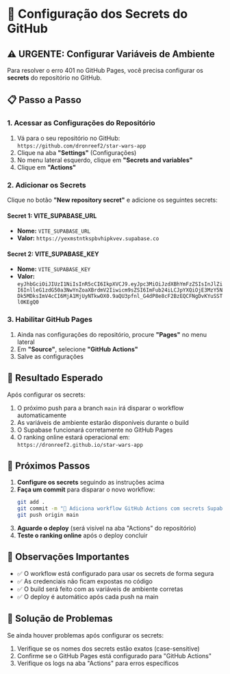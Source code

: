 # 🔧 Configuração dos Secrets do GitHub

## ⚠️ URGENTE: Configurar Variáveis de Ambiente

Para resolver o erro 401 no GitHub Pages, você precisa configurar os **secrets** do repositório no GitHub.

## 📋 Passo a Passo

### 1. Acessar as Configurações do Repositório
1. Vá para o seu repositório no GitHub: `https://github.com/dronreef2/star-wars-app`
2. Clique na aba **"Settings"** (Configurações)
3. No menu lateral esquerdo, clique em **"Secrets and variables"**
4. Clique em **"Actions"**

### 2. Adicionar os Secrets
Clique no botão **"New repository secret"** e adicione os seguintes secrets:

#### Secret 1: VITE_SUPABASE_URL
- **Nome:** `VITE_SUPABASE_URL`
- **Valor:** `https://yexmstntkspbvhipkvev.supabase.co`

#### Secret 2: VITE_SUPABASE_KEY
- **Nome:** `VITE_SUPABASE_KEY`
- **Valor:** `eyJhbGciOiJIUzI1NiIsInR5cCI6IkpXVCJ9.eyJpc3MiOiJzdXBhYmFzZSIsInJlZiI6InlleG1zdG50a3NwYnZoaXBrdmV2Iiwicm9sZSI6ImFub24iLCJpYXQiOjE3MzY5NDk5MDksImV4cCI6MjA1MjUyNTkwOX0.9aQU3pfnl_G4dP8e8cF2BzEQCFNgDvKYuSSTl0KEgQ0`

### 3. Habilitar GitHub Pages
1. Ainda nas configurações do repositório, procure **"Pages"** no menu lateral
2. Em **"Source"**, selecione **"GitHub Actions"**
3. Salve as configurações

## 🚀 Resultado Esperado

Após configurar os secrets:
1. O próximo push para a branch `main` irá disparar o workflow automaticamente
2. As variáveis de ambiente estarão disponíveis durante o build
3. O Supabase funcionará corretamente no GitHub Pages
4. O ranking online estará operacional em: `https://dronreef2.github.io/star-wars-app`

## 🔄 Próximos Passos

1. **Configure os secrets** seguindo as instruções acima
2. **Faça um commit** para disparar o novo workflow:
   ```bash
   git add .
   git commit -m "🔧 Adiciona workflow GitHub Actions com secrets Supabase"
   git push origin main
   ```
3. **Aguarde o deploy** (será visível na aba "Actions" do repositório)
4. **Teste o ranking online** após o deploy concluir

## 📝 Observações Importantes

- ✅ O workflow está configurado para usar os secrets de forma segura
- ✅ As credenciais não ficam expostas no código
- ✅ O build será feito com as variáveis de ambiente corretas
- ✅ O deploy é automático após cada push na main

## 🐛 Solução de Problemas

Se ainda houver problemas após configurar os secrets:
1. Verifique se os nomes dos secrets estão exatos (case-sensitive)
2. Confirme se o GitHub Pages está configurado para "GitHub Actions"
3. Verifique os logs na aba "Actions" para erros específicos
